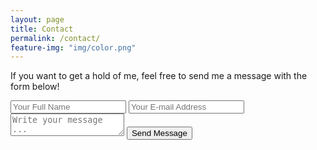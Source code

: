 ```yaml
---
layout: page
title: Contact
permalink: /contact/
feature-img: "img/color.png"
---
```


If you want to get a hold of me, feel free to send me a message with the form below!

<form action="https://getsimpleform.com/messages?form_api_token=461c80b735fa3c44d32cf576f35b427d" method="post">
  <!-- the redirect_to is optional, the form will redirect to the referrer on submission -->
  <input type='hidden' name='redirect_to' value='https://sancsalix.github.io/portfolio-kami/thank-you' />
  <input type='text' name='name' placeholder='Your Full Name' required />
  <input type='email' name='email' placeholder='Your E-mail Address' required/>
  <textarea name='message' placeholder='Write your message ...' required></textarea>
  <input type='submit' value='Send Message' />
</form>
